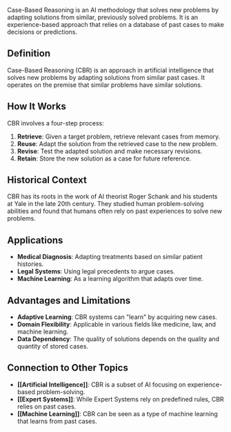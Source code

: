 Case-Based Reasoning is an AI methodology that solves new problems by adapting solutions from similar, previously solved problems. It is an experience-based approach that relies on a database of past cases to make decisions or predictions.

## Definition

Case-Based Reasoning (CBR) is an approach in artificial intelligence that solves new problems by adapting solutions from similar past cases. It operates on the premise that similar problems have similar solutions.

## How It Works

CBR involves a four-step process:

1. **Retrieve**: Given a target problem, retrieve relevant cases from memory.
2. **Reuse**: Adapt the solution from the retrieved case to the new problem.
3. **Revise**: Test the adapted solution and make necessary revisions.
4. **Retain**: Store the new solution as a case for future reference.

## Historical Context

CBR has its roots in the work of AI theorist Roger Schank and his students at Yale in the late 20th century. They studied human problem-solving abilities and found that humans often rely on past experiences to solve new problems.

## Applications

- **Medical Diagnosis**: Adapting treatments based on similar patient histories.
- **Legal Systems**: Using legal precedents to argue cases.
- **Machine Learning**: As a learning algorithm that adapts over time.

## Advantages and Limitations

- **Adaptive Learning**: CBR systems can "learn" by acquiring new cases.
- **Domain Flexibility**: Applicable in various fields like medicine, law, and machine learning.
- **Data Dependency**: The quality of solutions depends on the quality and quantity of stored cases.

## Connection to Other Topics

- **[[Artificial Intelligence]]**: CBR is a subset of AI focusing on experience-based problem-solving.
- **[[Expert Systems]]**: While Expert Systems rely on predefined rules, CBR relies on past cases.
- **[[Machine Learning]]**: CBR can be seen as a type of machine learning that learns from past cases.